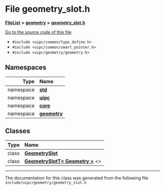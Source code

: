 

# File geometry\_slot.h



[**FileList**](files.md) **>** [**geometry**](dir_04894967a28d068f10a69f6e8a07a2cb.md) **>** [**geometry\_slot.h**](geometry__slot_8h.md)

[Go to the source code of this file](geometry__slot_8h_source.md)



* `#include <uipc/common/type_define.h>`
* `#include <uipc/common/smart_pointer.h>`
* `#include <uipc/geometry/geometry.h>`













## Namespaces

| Type | Name |
| ---: | :--- |
| namespace | [**std**](namespacestd.md) <br> |
| namespace | [**uipc**](namespaceuipc.md) <br> |
| namespace | [**core**](namespaceuipc_1_1core.md) <br> |
| namespace | [**geometry**](namespaceuipc_1_1geometry.md) <br> |


## Classes

| Type | Name |
| ---: | :--- |
| class | [**GeometrySlot**](classuipc_1_1geometry_1_1_geometry_slot.md) <br> |
| class | [**GeometrySlotT&lt; Geometry &gt;**](classuipc_1_1geometry_1_1_geometry_slot_t_3_01_geometry_01_4.md) &lt;&gt;<br> |



















































------------------------------
The documentation for this class was generated from the following file `include/uipc/geometry/geometry_slot.h`

